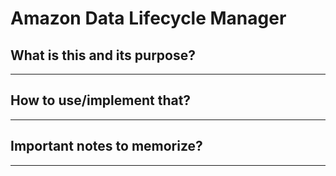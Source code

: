 # Amazon Data Lifecycle Manager

## What is this and its purpose?

---

## How to use/implement that?

---

## Important notes to memorize?

---
